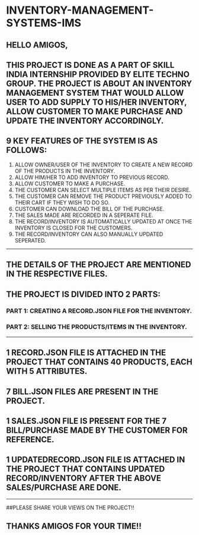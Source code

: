 # INVENTORY-MANAGEMENT-SYSTEMS-IMS
## HELLO AMIGOS, 

THIS PROJECT IS DONE AS A PART OF SKILL INDIA INTERNSHIP PROVIDED BY ELITE TECHNO GROUP. 
THE PROJECT IS ABOUT AN INVENTORY MANAGEMENT SYSTEM THAT WOULD ALLOW USER TO ADD SUPPLY TO HIS/HER INVENTORY, 
ALLOW CUSTOMER TO MAKE PURCHASE AND UPDATE THE INVENTORY ACCORDINGLY.
---
## 9 KEY FEATURES OF THE SYSTEM IS AS FOLLOWS:

1) ALLOW OWNER/USER OF THE INVENTORY TO CREATE A NEW RECORD OF THE PRODUCTS IN THE INVENTORY.
2) ALLOW HIM/HER TO ADD INVENTORY TO PREVIOUS RECORD.
3) ALLOW CUSTOMER TO MAKE A PURCHASE.
4) THE CUSTOMER CAN SELECT MULTIPLE ITEMS AS PER THEIR DESIRE.
5) THE CUSTOMER CAN REMOVE THE PRODUCT PREVIOUSLY ADDED TO THEIR CART IF THEY WISH TO DO SO.
6) CUSTOMER CAN DOWNLOAD THE BILL OF THE PURCHASE.
7) THE SALES MADE ARE RECORDED IN A SEPERATE FILE.
8) THE RECORD/INVENTORY IS AUTOMATICALLY UPDATED AT ONCE THE INVENTORY IS CLOSED FOR THE CUSTOMERS.
9) THE RECORD/INVENTORY CAN ALSO MANUALLY UPDATED SEPERATED.
---
## THE DETAILS OF THE PROJECT ARE MENTIONED IN THE RESPECTIVE FILES.
## THE PROJECT IS DIVIDED INTO 2 PARTS:
### PART 1: CREATING A RECORD.JSON FILE FOR THE INVENTORY.
### PART 2: SELLING THE PRODUCTS/ITEMS IN THE INVENTORY.

---

## 1 RECORD.JSON FILE IS ATTACHED IN THE PROJECT THAT CONTAINS 40 PRODUCTS, EACH WITH 5 ATTRIBUTES.
## 7 BILL.JSON FILES ARE PRESENT IN THE PROJECT.
## 1 SALES.JSON FILE IS PRESENT FOR THE 7 BILL/PURCHASE MADE BY THE CUSTOMER FOR REFERENCE. 
## 1 UPDATEDRECORD.JSON FILE IS ATTACHED IN THE PROJECT THAT CONTAINS UPDATED RECORD/INVENTORY AFTER THE ABOVE SALES/PURCHASE ARE DONE.

---

##PLEASE SHARE YOUR VIEWS ON THE PROJECT!!

## THANKS AMIGOS FOR YOUR TIME!!

